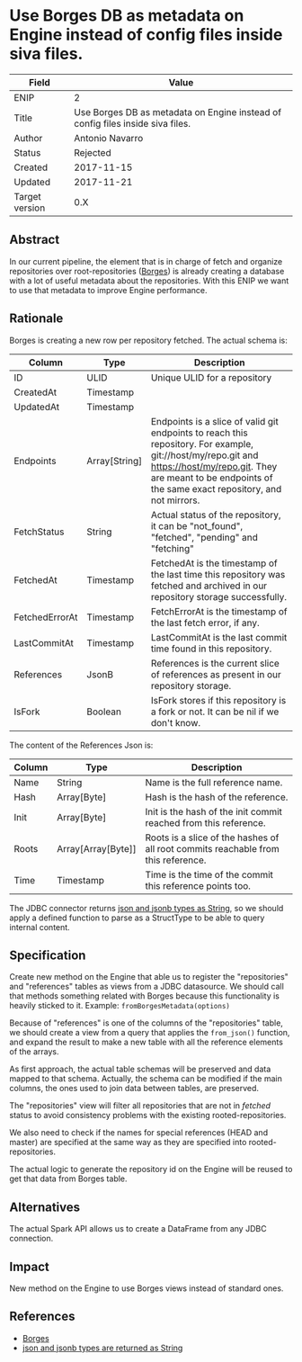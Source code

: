# Use Borges DB as metadata on Engine instead of config files inside siva files.

| Field | Value |
| --- | --- |
| ENIP | 2 |
| Title | Use Borges DB as metadata on Engine instead of config files inside siva files. |
| Author | Antonio Navarro |
| Status | Rejected |
| Created | 2017-11-15 |
| Updated | 2017-11-21 |
| Target version | 0.X |

## Abstract

In our current pipeline, the element that is in charge of fetch and organize repositories over root-repositories \([Borges](https://github.com/src-d/borges)\) is already creating a database with a lot of useful metadata about the repositories. With this ENIP we want to use that metadata to improve Engine performance.

## Rationale

Borges is creating a new row per repository fetched. The actual schema is:

| Column | Type | Description |
| --- | --- | --- |
| ID | ULID | Unique ULID for a repository |
| CreatedAt | Timestamp |  |
| UpdatedAt | Timestamp |  |
| Endpoints | Array\[String\] | Endpoints is a slice of valid git endpoints to reach this repository. For example, git://host/my/repo.git and [https://host/my/repo.git](https://host/my/repo.git). They are meant to be endpoints of the same exact repository, and not mirrors. |
| FetchStatus | String | Actual status of the repository, it can be "not\_found", "fetched", "pending" and "fetching" |
| FetchedAt | Timestamp | FetchedAt is the timestamp of the last time this repository was fetched and archived in our repository storage successfully. |
| FetchedErrorAt | Timestamp | FetchErrorAt is the timestamp of the last fetch error, if any. |
| LastCommitAt | Timestamp | LastCommitAt is the last commit time found in this repository. |
| References | JsonB | References is the current slice of references as present in our repository storage. |
| IsFork | Boolean | IsFork stores if this repository is a fork or not. It can be nil if we don't know. |

The content of the References Json is:

| Column | Type | Description |
| --- | --- | --- |
| Name | String | Name is the full reference name. |
| Hash | Array\[Byte\] | Hash is the hash of the reference. |
| Init | Array\[Byte\] | Init is the hash of the init commit reached from this reference. |
| Roots | Array\[Array\[Byte\]\] | Roots is a slice of the hashes of all root commits reachable from this reference. |
| Time | Timestamp | Time is the time of the commit this reference points too. |

The JDBC connector returns [json and jsonb types as String](https://github.com/apache/spark/blob/0c0ad436ad909364915b910867d08262c62bc95d/sql/core/src/main/scala/org/apache/spark/sql/jdbc/PostgresDialect.scala#L58), so we should apply a defined function to parse as a StructType to be able to query internal content.

## Specification

Create new method on the Engine that able us to register the "repositories" and "references" tables as views from a JDBC datasource. We should call that methods something related with Borges because this functionality is heavily sticked to it. Example: `fromBorgesMetadata(options)`

Because of "references" is one of the columns of the "repositories" table, we should create a view from a query that applies the `from_json()` function, and expand the result to make a new table with all the reference elements of the arrays.

As first approach, the actual table schemas will be preserved and data mapped to that schema. Actually, the schema can be modified if the main columns, the ones used to join data between tables, are preserved.

The "repositories" view will filter all repositories that are not in _fetched_ status to avoid consistency problems with the existing rooted-repositories.

We also need to check if the names for special references \(HEAD and master\) are specified at the same way as they are specified into rooted-repositories.

The actual logic to generate the repository id on the Engine will be reused to get that data from Borges table.

## Alternatives

The actual Spark API allows us to create a DataFrame from any JDBC connection.

## Impact

New method on the Engine to use Borges views instead of standard ones.

## References

* [Borges](https://github.com/src-d/borges)
* [json and jsonb types are returned as String](https://github.com/apache/spark/blob/0c0ad436ad909364915b910867d08262c62bc95d/sql/core/src/main/scala/org/apache/spark/sql/jdbc/PostgresDialect.scala#L58)

